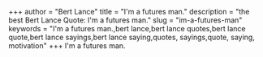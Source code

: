 +++
author = "Bert Lance"
title = "I'm a futures man."
description = "the best Bert Lance Quote: I'm a futures man."
slug = "im-a-futures-man"
keywords = "I'm a futures man.,bert lance,bert lance quotes,bert lance quote,bert lance sayings,bert lance saying,quotes, sayings,quote, saying, motivation"
+++
I'm a futures man.
